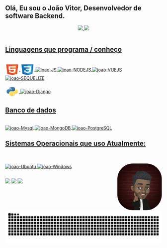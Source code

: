 ## Olá, Eu sou o João Vitor, Desenvolvedor de software Backend.

<div align="center">
  <a href="https://github.com/JoaoVitorML-BR">
  <img height="180em" src="https://github-readme-stats.vercel.app/api?username=JoaoVitorML-BR&show_icons=true&theme=dracula&include_all_commits=true&count_private=true"/>
  <img height="180em" src="https://github-readme-stats.vercel.app/api/top-langs/?username=JoaoVitorML-BR&layout=compact&langs_count=7&theme=dracula"/>
</div>
  
  <div style="display: inline_block"><br>
  <h2> Linguagens que programa / conheço</h2><br>
  <img align="center" alt="joao-HTML" height="35" width="45" src="https://raw.githubusercontent.com/devicons/devicon/master/icons/html5/html5-original.svg">
  <img align="center" alt="joao-CSS" height="35" width="45" src="https://raw.githubusercontent.com/devicons/devicon/master/icons/css3/css3-original.svg">
  <img align="center" alt="joao-JS" height="35" width="45" src="https://cdn.jsdelivr.net/gh/devicons/devicon/icons/javascript/javascript-original.svg">
  <img align="center" alt="joao-NODEJS" height="35" width="45" src="https://cdn.jsdelivr.net/gh/devicons/devicon/icons/nodejs/nodejs-original.svg">
  <img align="center" alt="joao-VUEJS" height="35" width="45" src="https://cdn.jsdelivr.net/gh/devicons/devicon/icons/vuejs/vuejs-original-wordmark.svg" />  
  <img align="center" alt="joao-SEQUELIZE" height="35" width="45" src="https://cdn.jsdelivr.net/gh/devicons/devicon/icons/sequelize/sequelize-original-wordmark.svg" />
  <br>
  <br>
  <img align="center" alt="joao-Python" height="35" width="45" src="https://raw.githubusercontent.com/devicons/devicon/master/icons/python/python-original.svg">
  <img align="center" alt="joao-Django" height="35" width="45" src="https://cdn.jsdelivr.net/gh/devicons/devicon/icons/django/django-plain.svg">
  <h2> Banco de dados </h2><br>
  <img align="center" alt="joao-Mysql" height="35" width="45" src="https://cdn.jsdelivr.net/gh/devicons/devicon/icons/mysql/mysql-original-wordmark.svg">
  <img align="center" alt="joao-MongoDB" height="35" width="45" src="https://cdn.jsdelivr.net/gh/devicons/devicon/icons/mongodb/mongodb-original.svg">
  <img align="center" alt="joao-PostgreSQL" height="35" width="45" src="https://cdn.jsdelivr.net/gh/devicons/devicon/icons/postgresql/postgresql-original.svg"><br>
  <h2> Sistemas Operacionais que uso Atualmente: </h2><br>
  <br>
  <img align="center" alt="joao-Ubuntu" height="35" width="45" src="https://cdn.jsdelivr.net/gh/devicons/devicon/icons/ubuntu/ubuntu-plain-wordmark.svg">
  <img align="center" alt="joao-Windows" height="35" width="45" src="https://cdn.jsdelivr.net/gh/devicons/devicon/icons/windows8/windows8-original.svg">
  <img align="right" alt="JoaoVitor-pic" height="150" style="border-radius:50px;" src="meuavatar/meuavatar.jpeg">
</div>
   
  ##
  
<div> 
  <a href="https://www.instagram.com/joao_vitor_0o/" target="_blank"><img src="https://img.shields.io/badge/-Instagram-%23E4405F?style=for-the-badge&logo=instagram&logoColor=white" target="_blank"></a>
  <a href = "mailto:contatojoaovtml@gmail.com"><img src="https://img.shields.io/badge/-Gmail-%23333?style=for-the-badge&logo=gmail&logoColor=white" target="_blank"></a>
  <a href="https://www.linkedin.com/in/joão-vitorml-br/" target="_blank"><img src="https://img.shields.io/badge/-LinkedIn-%230077B5?style=for-the-badge&logo=linkedin&logoColor=white" target="_blank"></a> 

   
  ![Snake animation](https://github.com/JoaoVitorML-BR/JoaoVitorML-BR/blob/output/github-contribution-grid-snake.svg)
 
 
</div>
